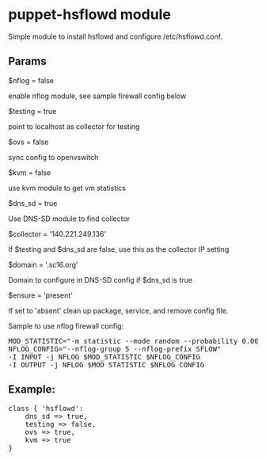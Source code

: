 # puppet-hsflowd module

Simple module to install hsflowd and configure /etc/hsflowd.conf.

## Params 
$nflog = false

enable nflog module, see sample firewall config below

$testing = true

point to localhost as collector for testing

$ovs = false

sync config to openvswitch

$kvm = false 

use kvm module to get vm statistics

$dns_sd = true

Use DNS-SD module to find collector

$collector = '140.221.249.136'

If $testing and $dns_sd are false, use this as the collector IP setting

$domain = '.sc16.org' 

Domain to configure in DNS-SD config if $dns_sd is true

$ensure = 'present'

If set to 'absent' clean up package, service, and remove config file.  

Sample to use nflog firewall config:

<pre>
MOD_STATISTIC="-m statistic --mode random --probability 0.0025"
NFLOG_CONFIG="--nflog-group 5 --nflog-prefix SFLOW"
-I INPUT -j NFLOG $MOD_STATISTIC $NFLOG_CONFIG
-I OUTPUT -j NFLOG $MOD_STATISTIC $NFLOG_CONFIG
</pre>

## Example:
<pre>
class { 'hsflowd': 
	dns_sd => true,
	testing => false,
	ovs => true,
	kvm => true
}
</pre>
  